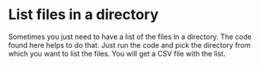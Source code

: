 # List files in a directory
Sometimes you just need to have a list of the files in a directory. The code found here helps to do that. Just run the code and pick the directory from which you want to list the files. You will get a CSV file with the list.
